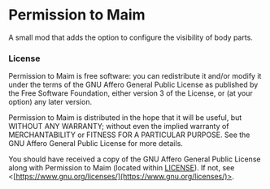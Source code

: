 # Permission to Maim

A small mod that adds the option to configure the visibility of body parts.

### License

Permission to Maim is free software:
you can redistribute it and/or modify it under the terms of
the GNU Affero General Public License as published by the Free Software Foundation,
either version 3 of the License, or (at your option) any later version.

Permission to Maim is distributed in the hope that it will be useful,
but WITHOUT ANY WARRANTY;
without even the implied warranty of MERCHANTABILITY or FITNESS FOR A PARTICULAR PURPOSE.
See the GNU Affero General Public License for more details.

You should have received a copy of the GNU Affero General Public License along with Permission to Maim
(located within [LICENSE](./LICENSE)).
If not,
see <[https://www.gnu.org/licenses/](https://www.gnu.org/licenses/)>.